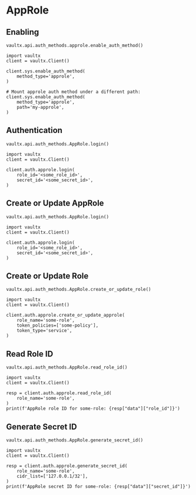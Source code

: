 # AppRole

## Enabling

`vaultx.api.auth_methods.approle.enable_auth_method()`

```python3
import vaultx
client = vaultx.Client()

client.sys.enable_auth_method(
    method_type='approle',
)

# Mount approle auth method under a different path:
client.sys.enable_auth_method(
    method_type='approle',
    path='my-approle',
)
```

## Authentication

`vaultx.api.auth_methods.AppRole.login()`

```python3
import vaultx
client = vaultx.Client()

client.auth.approle.login(
    role_id='<some_role_id>',
    secret_id='<some_secret_id>',
)
```

## Create or Update AppRole

`vaultx.api.auth_methods.AppRole.login()`

```python3
import vaultx
client = vaultx.Client()

client.auth.approle.login(
    role_id='<some_role_id>',
    secret_id='<some_secret_id>',
)
```

## Create or Update Role

`vaultx.api.auth_methods.AppRole.create_or_update_role()`

```python3
import vaultx
client = vaultx.Client()

client.auth.approle.create_or_update_approle(
    role_name='some-role',
    token_policies=['some-policy'],
    token_type='service',
)
```

## Read Role ID

`vaultx.api.auth_methods.AppRole.read_role_id()`

```python3
import vaultx
client = vaultx.Client()

resp = client.auth.approle.read_role_id(
    role_name='some-role',
)
print(f'AppRole role ID for some-role: {resp["data"]["role_id"]}')
```

## Generate Secret ID

`vaultx.api.auth_methods.AppRole.generate_secret_id()`

```python3
import vaultx
client = vaultx.Client()

resp = client.auth.approle.generate_secret_id(
    role_name='some-role',
    cidr_list=['127.0.0.1/32'],
)
print(f'AppRole secret ID for some-role: {resp["data"]["secret_id"]}')
```